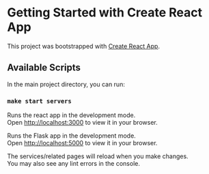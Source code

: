 # Getting Started with Create React App

This project was bootstrapped with [Create React App](https://github.com/facebook/create-react-app).

## Available Scripts

In the main project directory, you can run:

### `make start servers`

Runs the react app in the development mode.\
Open [http://localhost:3000](http://localhost:3000) to view it in your browser.

Runs the Flask app in the development mode.\
Open [http://localhost:5000](http://localhost:5000) to view it in your browser.

The services/related pages will reload when you make changes.\
You may also see any lint errors in the console.
